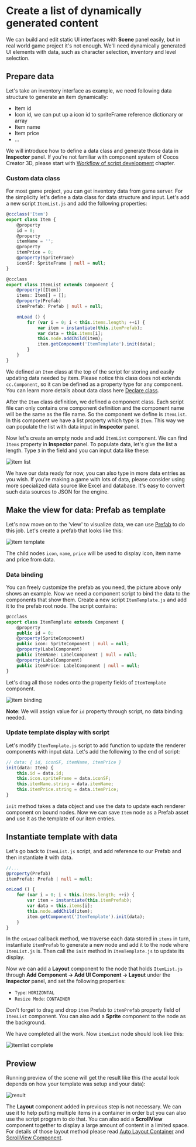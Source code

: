 # Create a list of dynamically generated content

We can build and edit static UI interfaces with __Scene__ panel easily, but in real world game project it's not enough. We'll need dynamically generated UI elements with data, such as character selection, inventory and level selection.

## Prepare data

Let's take an inventory interface as example, we need following data structure to generate an item dynamically:

- Item id
- Icon id, we can put up a icon id to spriteFrame reference dictionary or array
- Item name
- Item price
- ...

We will introduce how to define a data class and generate those data in __Inspector__ panel. If you're not familiar with component system of Cocos Creator 3D, please start with [Workflow of script development](../../../scripting/index.md) chapter.


### Custom data class

For most game project, you can get inventory data from game server. For the simplicity let's define a data class for data structure and input. Let's add a new script `ItemList.js` and add the following properties:

```ts
@ccclass('Item')
export class Item {
    @property
    id = 0;
    @property
    itemName = '';
    @property
    itemPrice = 0;
    @property(SpriteFrame)
    iconSF: SpriteFrame | null = null;
}

@ccclass
export class ItemList extends Component {
    @property([Item])
    items: Item[] = [];
    @property(Prefab)
    itemPrefab: Prefab | null = null;

    onLoad () {
        for (var i = 0; i < this.items.length; ++i) {
            var item = instantiate(this.itemPrefab);
            var data = this.items[i];
            this.node.addChild(item);
            item.getComponent('ItemTemplate').init(data);
        }
    }
}
```

We defined an `Item` class at the top of the script for storing and easily updating data needed by item. Please notice this class does not extends `cc.Component`, so it can be defined as a property type for any component. You can learn more details about data class here [Declare class](../../../scripting/ccclass.md).

After the `Item` class definition, we defined a component class. Each script file can only contains one component definition and the component name will be the same as the file name. So the component we define is `ItemList`. In this component we have a list property which type is `Item`. This way we can populate the list with data input in __Inspector__ panel.

Now let's create an empty node and add `ItemList` component. We can find `Items` property in __Inspector__ panel. To populate data, let's give the list a length. Type `3` in the field and you can input data like these:

![item list](list-with-data/itemlist.png)

We have our data ready for now, you can also type in more data entries as you wish. If you're making a game with lots of data, please consider using more specialized data source like Excel and database. It's easy to convert such data sources to JSON for the engine.

## Make the view for data: Prefab as template

Let's now move on to the 'view' to visualize data, we can use [Prefab](../../../asset/prefab.md) to do this job. Let's create a prefab that looks like this:

![item template](list-with-data/item-template.png)

The child nodes `icon`, `name`, `price` will be used to display icon, item name and price from data.

### Data binding

You can freely customize the prefab as you need, the picture above only shows an example. Now we need a component script to bind the data to the components that show them. Create a new script `ItemTemplate.js` and add it to the prefab root node. The script contains:

```ts
@ccclass
export class ItemTemplate extends Component {
    @property
    public id = 0;
    @property(SpriteComponent)
    public icon: SpriteComponent | null = null;
    @property(LabelComponent)
    public itemName: LabelComponent | null = null;
    @property(LabelComponent)
    public itemPrice: LabelComponent | null = null;
}
```

Let's drag all those nodes onto the property fields of `ItemTemplate` component.

![item binding](list-with-data/item-binding.png)

__Note__: We will assign value for `id` property through script, no data binding needed.

### Update template display with script

Let's modify `ItemTemplate.js` script to add function to update the renderer components with input data. Let's add the following to the end of script:

```ts
// data: { id, iconSF, itemName, itemPrice }
init(data: Item) {
    this.id = data.id;
    this.icon.spriteFrame = data.iconSF;
    this.itemName.string = data.itemName;
    this.itemPrice.string = data.itemPrice;
}
```

`init` method takes a data object and use the data to update each renderer component on bound nodes. Now we can save `Item` node as a Prefab asset and use it as the template of our item entries.

## Instantiate template with data

Let's go back to `ItemList.js` script, and add reference to our Prefab and then instantiate it with data.

```ts
//...
@property(Prefab)
itemPrefab: Prefab | null = null;

onLoad () {
    for (var i = 0; i < this.items.length; ++i) {
        var item = instantiate(this.itemPrefab);
        var data = this.items[i];
        this.node.addChild(item);
        item.getComponent('ItemTemplate').init(data);
    }
}
```

In the `onLoad` callback method, we traverse each data stored in `items` in turn, instantiate `itemPrefab` to generate a new node and add it to the node where `ItemList.js` is. Then call the `init` method in `ItemTemplate.js` to update its display.

Now we can add a __Layout__ component to the node that holds `ItemList.js` through __Add Component -> Add UI Component -> Layout__ under the __Inspector__ panel, and set the following properties:

- `Type`: `HORIZONTAL`
- `Resize Mode`: `CONTAINER`

Don't forget to drag and drop `item` Prefab to `itemPrefab` property field of `ItemList` component. You can also add a __Sprite__ component to the node as the background.

We have completed all the work. Now `itemList` node should look like this:

![itemlist complete](list-with-data/itemlist-complete.png)

## Preview

Running preview of the scene will get the result like this (the acutal look depends on how your template was setup and your data):

![result](list-with-data/result.png)

The __Layout__ component added in previous step is not necessary. We can use it to help putting multiple items in a container in order but you can also use the script program to do that. You can also add a __ScrollView__ component together to display a large amount of content in a limited space. For details of those layout method please read [Auto Layout Container](auto-layout.md) and [ScrollView Component](../editor/scrollview.md).
